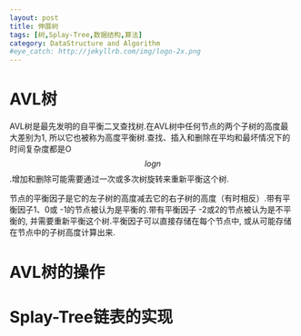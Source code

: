 ```yaml
---
layout: post
title: 伸展树
tags: [树,Splay-Tree,数据结构,算法]
category: DataStructure and Algorithm
#eye_catch: http://jekyllrb.com/img/logo-2x.png
---
```


<script type="text/javascript" src="http://cdn.mathjax.org/mathjax/latest/MathJax.js?config=default"></script>

# AVL树

AVL树是最先发明的自平衡二叉查找树.在AVL树中任何节点的两个子树的高度最大差别为1, 所以它也被称为高度平衡树.查找、插入和删除在平均和最坏情况下的时间复杂度都是O$$log{n}$$.增加和删除可能需要通过一次或多次树旋转来重新平衡这个树.

节点的平衡因子是它的左子树的高度减去它的右子树的高度（有时相反）.带有平衡因子1、0或 -1的节点被认为是平衡的.带有平衡因子 -2或2的节点被认为是不平衡的, 并需要重新平衡这个树.平衡因子可以直接存储在每个节点中, 或从可能存储在节点中的子树高度计算出来.

<!--more-->
<!--more-->

# AVL树的操作


# Splay-Tree链表的实现

```java

```